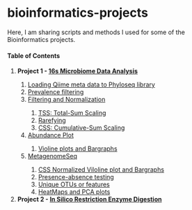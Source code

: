 # bioinformatics-projects

Here, I am sharing scripts and methods I used for some of the Bioinformatics projects.

#### Table of Contents
<ol start="1">
  <li><strong>Project 1 - <a href="https://github.com/wijerasa/bioinformatics-projects/wiki/1.16s-Microbiome-Data-Analysis">16s Microbiome Data Analysis</a></strong></li>
  <ol start="i">
   <li><a href="https://github.com/wijerasa/bioinformatics-projects/wiki/16s-Microbiome-Data-Analysis#loading-qiime-meta-data-to-phyloseq-library">Loading Qiime meta data to Phyloseq library</a></li>
   <li><a href="https://github.com/wijerasa/bioinformatics-projects/wiki/16s-Microbiome-Data-Analysis#prevalence-filtering">Prevalence filtering</a></li>
   <li><a href="https://github.com/wijerasa/bioinformatics-projects/wiki/16s-Microbiome-Data-Analysis#filter-entries-with-unidentied-phylum">Filtering and Normalization</a></li>
    <ol start="i.i">
      <li><a href="https://github.com/wijerasa/bioinformatics-projects/wiki/16s-Microbiome-Data-Analysis#tss">TSS: Total-Sum Scaling</a></li>
      <li> <a href="https://github.com/wijerasa/bioinformatics-projects/wiki/16s-Microbiome-Data-Analysis#rarefying">Rarefying</a></li>
      <li> <a href="https://github.com/wijerasa/bioinformatics-projects/wiki/16s-Microbiome-Data-Analysis#css">CSS: Cumulative-Sum Scaling</a></li>
   </ol>
    <li><a href="https://github.com/wijerasa/bioinformatics-projects/wiki/16s-Microbiome-Data-Analysis#abundance-plot">Abundance Plot</a></li>
    <ol start="i.i">
      <li><a href="https://github.com/wijerasa/bioinformatics-projects/wiki/16s-Microbiome-Data-Analysis#viloline-plot-and-bargraphs">Violine plots and Bargraphs</a></li>
   </ol>
    <li><a href="https://github.com/wijerasa/bioinformatics-projects/wiki/16s-Microbiome-Data-Analysis#metagenomeseq">MetagenomeSeq</a></li>
    <ol start="i.i">
      <li><a href="https://github.com/wijerasa/bioinformatics-projects/wiki/16s-Microbiome-Data-Analysis#viloline-plot-and-bargraphs-1">CSS Normalized Viloline plot and Bargraphs</a></li>
      <li><a href="https://github.com/wijerasa/bioinformatics-projects/wiki/16s-Microbiome-Data-Analysis#presence-absence-testing">Presence-absence testing</a></li>
      <li><a href="https://github.com/wijerasa/bioinformatics-projects/wiki/16s-Microbiome-Data-Analysis#unique-otus-or-features">Unique OTUs or features</a></li>
      <li><a href="https://github.com/wijerasa/bioinformatics-projects/wiki/16s-Microbiome-Data-Analysis#heatmaps-and-pca-plots">HeatMaps and PCA plots</a></li>
   </ol>   
  </ol>
  <li><strong>Project 2 - <a href="">In Silico Restriction Enzyme Digestion</a></strong></li>
  
